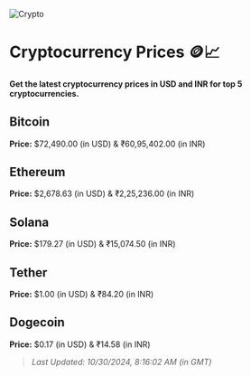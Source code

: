 
![Crypto](https://www.techguide.com.au/wp-content/uploads/2020/11/crypto3.jpeg)

# Cryptocurrency Prices 🪙📈

#### Get the latest cryptocurrency prices in USD and INR for top 5 cryptocurrencies.

## Bitcoin

**Price:** $72,490.00 (in USD) & ₹60,95,402.00 (in INR)

## Ethereum

**Price:** $2,678.63 (in USD) & ₹2,25,236.00 (in INR)

## Solana

**Price:** $179.27 (in USD) & ₹15,074.50 (in INR)

## Tether

**Price:** $1.00 (in USD) & ₹84.20 (in INR)

## Dogecoin

**Price:** $0.17 (in USD) & ₹14.58 (in INR)

> _Last Updated: 10/30/2024, 8:16:02 AM (in GMT)_
